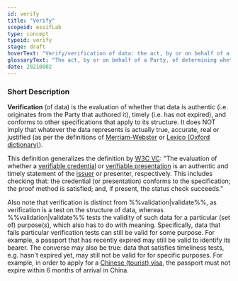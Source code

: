 ```yaml
---
id: verify
title: "Verify"
scopeid: essifLab
type: concept
typeid: verify
stage: draft
hoverText: "Verify/verification of data: the act, by or on behalf of a Party, of determining whether that data is authentic (i.e. originates from the Party that authored it), timely (i.e. has not expired), and conforms to other specifications that apply to its structure."
glossaryText: "The act, by or on behalf of a Party, of determining whether that data is authentic (i.e. originates from the %%party^party%% that authored it), timely (i.e. has not expired), and conforms to other specifications that apply to its structure."
date: 20210802
---
```


### Short Description
**Verification** (of data) is the evaluation of whether that data is authentic (i.e. originates from the Party that authored it), timely (i.e. has not expired), and conforms to other specifications that apply to its structure. It does NOT imply that whatever the data represents is actually true, accurate, real or justified (as per the definitions of [Merriam-Webster](https://www.merriam-webster.com/dictionary/verify) or [Lexico (Oxford dictionary)](https://www.merriam-webster.com/dictionary/verify)).

This definition generalizes the definition by [W3C VC](https://www.w3.org/TR/vc-data-model/#dfn-verify): "The evaluation of whether a [verifiable credential](https://www.w3.org/TR/vc-data-model/#dfn-verifiable-credentials) or [verifiable presentation](https://www.w3.org/TR/vc-data-model/#dfn-verifiable-presentations) is an authentic and timely statement of the [issuer](https://www.w3.org/TR/vc-data-model/#dfn-issuers) or presenter, respectively. This includes checking that: the credential (or presentation) conforms to the specification; the proof method is satisfied; and, if present, the status check succeeds."

Also note that verification is distinct from %%validation|validate%%, as verification is a test on the structure of data, whereas %%validation|validate%% tests the validity of such data for a particular (set of) purpose(s), which also has to do with meaning. Specifically, data that fails particular verification tests can still be valid for some purpose. For example, a passport that has recently expired may still be valid to identify its bearer. The converse may also be true: data that satisfies timeliness tests, e.g. hasn't expired yet, may still not be valid for for specific purposes. For example, in order to apply for a [Chinese (tourist) visa](http://www.china-embassy.org/eng/hzqz/zgqz/t84246.htm), the passport must not expire within 6 months of arrival in China.
